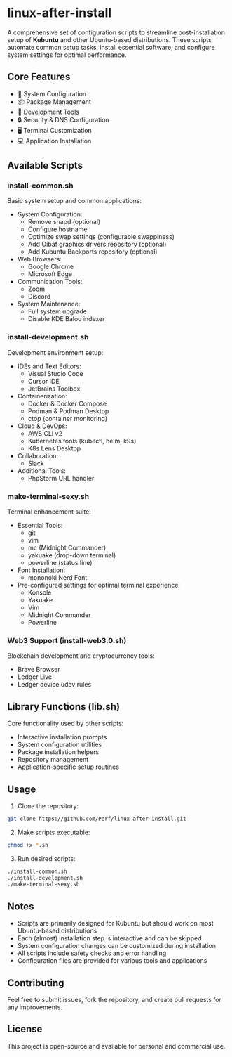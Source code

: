 # linux-after-install

A comprehensive set of configuration scripts to streamline post-installation setup of **Kubuntu** and other Ubuntu-based distributions. These scripts automate common setup tasks, install essential software, and configure system settings for optimal performance.

## Core Features

- 🔧 System Configuration
- 📦 Package Management
- 🚀 Development Tools
- 🔒 Security & DNS Configuration
- 🖥️ Terminal Customization
- 💻 Application Installation

## Available Scripts

### install-common.sh
Basic system setup and common applications:
- System Configuration:
  - Remove snapd (optional)
  - Configure hostname
  - Optimize swap settings (configurable swappiness)
  - Add Oibaf graphics drivers repository (optional)
  - Add Kubuntu Backports repository (optional)
- Web Browsers:
  - Google Chrome
  - Microsoft Edge
- Communication Tools:
  - Zoom
  - Discord
- System Maintenance:
  - Full system upgrade
  - Disable KDE Baloo indexer

### install-development.sh
Development environment setup:
- IDEs and Text Editors:
  - Visual Studio Code
  - Cursor IDE
  - JetBrains Toolbox
- Containerization:
  - Docker & Docker Compose
  - Podman & Podman Desktop
  - ctop (container monitoring)
- Cloud & DevOps:
  - AWS CLI v2
  - Kubernetes tools (kubectl, helm, k9s)
  - K8s Lens Desktop
- Collaboration:
  - Slack
- Additional Tools:
  - PhpStorm URL handler

### make-terminal-sexy.sh
Terminal enhancement suite:
- Essential Tools:
  - git
  - vim
  - mc (Midnight Commander)
  - yakuake (drop-down terminal)
  - powerline (status line)
- Font Installation:
  - mononoki Nerd Font
- Pre-configured settings for optimal terminal experience:
  - Konsole
  - Yakuake
  - Vim
  - Midnight Commander
  - Powerline

### Web3 Support (install-web3.0.sh)
Blockchain development and cryptocurrency tools:
- Brave Browser
- Ledger Live
- Ledger device udev rules

## Library Functions (lib.sh)
Core functionality used by other scripts:
- Interactive installation prompts
- System configuration utilities
- Package installation helpers
- Repository management
- Application-specific setup routines

## Usage

1. Clone the repository:
```bash
git clone https://github.com/Perf/linux-after-install.git
```

2. Make scripts executable:
```bash
chmod +x *.sh
```

3. Run desired scripts:
```bash
./install-common.sh
./install-development.sh
./make-terminal-sexy.sh
```

## Notes

- Scripts are primarily designed for Kubuntu but should work on most Ubuntu-based distributions
- Each (almost) installation step is interactive and can be skipped
- System configuration changes can be customized during installation
- All scripts include safety checks and error handling
- Configuration files are provided for various tools and applications

## Contributing

Feel free to submit issues, fork the repository, and create pull requests for any improvements.

## License

This project is open-source and available for personal and commercial use.
